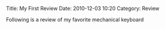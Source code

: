 Title: My First Review
Date: 2010-12-03 10:20
Category: Review

Following is a review of my favorite mechanical keyboard
